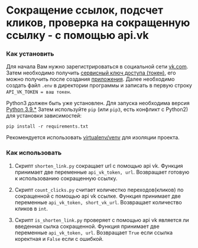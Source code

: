 # Сокращение ссылок, подсчет кликов, проверка на сокращенную ссылку - с помощью api.vk


### Как установить

Для начала Вам нужно зарегистрироваться в социальной сети [vk.com](https://vk.com/). Затем необходимо получить [сервисный ключ доступа (токен)](https://id.vk.com/about/business/go/docs/ru/vkid/latest/vk-id/connection/tokens/service-token), его можно получить после создания [приложения](https://id.vk.com/about/business/go/docs/ru/vkid/latest/vk-id/connection/create-application). Далее необходимо создать файл `.env` в директории программы и записать в первую строку `API_VK_TOKEN = ваш токен`.

Python3 должен быть уже установлен. Для запуска необходима версия [Python 3.9.*](https://www.python.org/downloads/)
Затем используйте `pip` (или `pip3`, есть конфликт с Python2) для установки зависимостей:
```
pip install -r requirements.txt
```
Рекомендуется использовать [virtualenv/venv](https://docs.python.org/3/library/venv.html) для изоляции проекта.

### Как использовать

1. Скрипт `shorten_link.py` сокращает url c помощью api vk.
Функция принимает две переменные `api_vk_token, url`.
Возвращает готовую к использованию сокращенную ссылку.

2. Скрипт `count_clicks.py` считает количестко переходов(кликов) по сокращенной с помощью api vk ссылке.
Функция принимает две переменные `api_vk_token, short_vk_url`.
Возвращает количество кликов в `int`.

3. Скрипт `is_shorten_link.py` проверяет с помощью api vk является ли введенная сылка сокращенной.
Функция принимает две переменные `api_vk_token, url`.
Возвращает `True` если ссылка коректная и `False` если с ошибкой.
